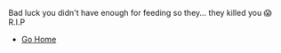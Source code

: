Bad luck you didn't have enough for feeding so they... they killed you 😱
R.I.P 

- [Go Home](../0/0.md)